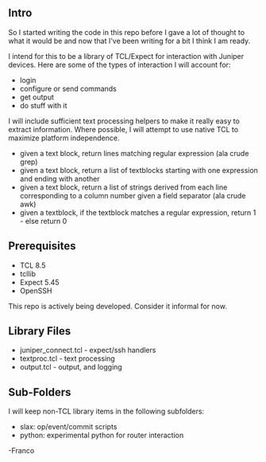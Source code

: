Intro
-----
So I started writing the code in this repo before I gave a lot of thought to what it would be and now that I've been writing for a bit I think I am ready.

I intend for this to be a library of TCL/Expect for interaction with Juniper devices.  Here are some of the types of interaction I will account for:
  - login
  - configure or send commands
  - get output
  - do stuff with it

I will include sufficient text processing helpers to make it really easy to extract information.  Where possible, I will attempt to use native TCL to maximize platform independence.
  - given a text block, return lines matching regular expression (ala crude grep)
  - given a text block, return a list of textblocks starting with one expression and ending with another
  - given a text block, return a list of strings derived from each line corresponding to a column number given a field separator (ala crude awk)
  - given a textblock, if the textblock matches a regular expression, return 1 - else return 0

Prerequisites
-------------
 - TCL 8.5
 - tcllib
 - Expect 5.45
 - OpenSSH

This repo is actively being developed.  Consider it informal for now.

Library Files
-------------
 - juniper_connect.tcl - expect/ssh handlers
 - textproc.tcl - text processing
 - output.tcl - output, and logging


Sub-Folders
-----------
I will keep non-TCL library items in the following subfolders:
 - slax: op/event/commit scripts
 - python: experimental python for router interaction

-Franco
